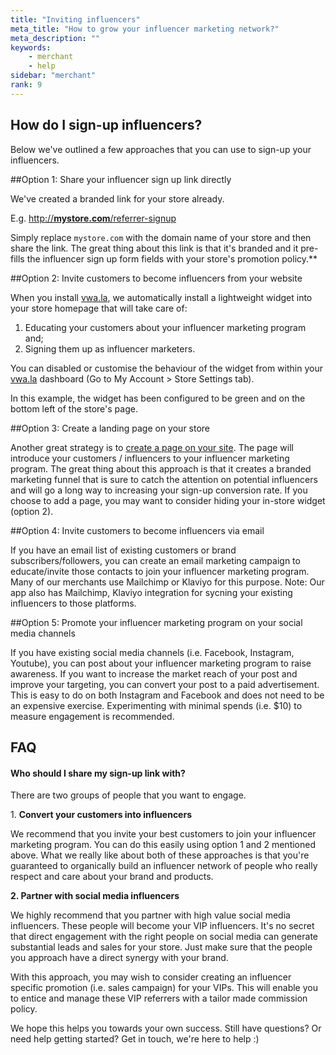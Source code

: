```yaml
---
title: "Inviting influencers"
meta_title: "How to grow your influencer marketing network?"
meta_description: ""
keywords:
    - merchant
    - help
sidebar: "merchant"
rank: 9
---
```


How do I sign-up influencers?
-----------------------------

Below we've outlined a few approaches that you can use to sign-up your influencers.

##Option 1: Share your influencer sign up link directly

We've created a branded link for your store already.

E.g. [http://**mystore.com**/referrer-signup](http://amt1.myshopify.com/referrer-signup)

Simply replace `mystore.com` with the domain name of your store and then share the link. The great thing about this link is that it's branded and it pre-fills the influencer sign up form fields with your store's promotion policy.**  
  
##Option 2: Invite customers to become influencers from your website

When you install [vwa.la](https://www.vwa.la), we automatically install a lightweight widget into your store homepage that will take care of:

1.  Educating your customers about your influencer marketing program and;
2.  Signing them up as influencer marketers.

You can disabled or customise the behaviour of the widget from within your [vwa.la](http://vwa.la) dashboard (Go to My Account > Store Settings tab).

In this example, the widget has been configured to be green and on the bottom left of the store's page.

##Option 3: Create a landing page on your store  
  
Another great strategy is to [create a page on your site](http://help.vwa.la/merchant-help/adding-a-page-to-your-store). The page will introduce your customers / influencers to your influencer marketing program. The great thing about this approach is that it creates a branded marketing funnel that is sure to catch the attention on potential influencers and will go a long way to increasing your sign-up conversion rate. If you choose to add a page, you may want to consider hiding your in-store widget (option 2).
  
##Option 4: Invite customers to become influencers via email

If you have an email list of existing customers or brand subscribers/followers, you can create an email marketing campaign to educate/invite those contacts to join your influencer marketing program. Many of our merchants use Mailchimp or Klaviyo for this purpose. Note: Our app also has Mailchimp, Klaviyo integration for sycning your existing influencers to those platforms.

##Option 5: Promote your influencer marketing program on your social media channels

If you have existing social media channels (i.e. Facebook, Instagram, Youtube), you can post about your influencer marketing program to raise awareness. If you want to increase the market reach of your post and improve your targeting, you can convert your post to a paid advertisement. This is easy to do on both Instagram and Facebook and does not need to be an expensive exercise. Experimenting with minimal spends (i.e. $10) to measure engagement is recommended.

FAQ
---

#### Who should I share my sign-up link with?

There are two groups of people that you want to engage.

1\. **Convert your customers into influencers**

We recommend that you invite your best customers to join your influencer marketing program. You can do this easily using option 1 and 2 mentioned above. What we really like about both of these approaches is that you're guaranteed to organically build an influencer network of people who really respect and care about your brand and products.

**2\. Partner with social media influencers**

We highly recommend that you partner with high value social media influencers. These people will become your VIP influencers. It's no secret that direct engagement with the right people on social media can generate substantial leads and sales for your store. Just make sure that the people you approach have a direct synergy with your brand.

With this approach, you may wish to consider creating an influencer specific promotion (i.e. sales campaign) for your VIPs. This will enable you to entice and manage these VIP referrers with a tailor made commission policy.

  
We hope this helps you towards your own success. Still have questions? Or need help getting started? Get in touch, we're here to help :)